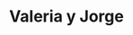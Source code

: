 ---
# Archivo autogenerado

# No tocar
layout: gallery

# Título en la página /sesiones
title: "Valeria y Jorge"

# Carpeta donde buscará las imágenes en /images/. Debe tener el mismo nombre y sin espacios
images: valeria-jorge

# Enlace personalizado ej: ariadnaballestar.com/sesiones/NOMBRESESION
permalink: /sesion-de-fotos-de-pareja-en-barcelona-con-valeria-y-jorge

# Texto que se insertara en la etiqueta alt de todas las imagenes de la sesión
altimages: "fotografa profesional, fotografa barata en barcelona, sesion de fotos en parejas, fotografia de boda, fotografia preboda, fotografia de novios, fotografa en barcelona"

# Información detallada sobre la sesión
description: "Valeria y Jorge son una pareja encantadora. Hemos hecho ya varias sesiones juntos y no puedo estar más contenta. Ambos se preocuparon por todo y cuidaron hasta el más mínimo detalle para que todo saliera perfecto. Preparamos un pequeño picnic, con mantel, comida, tacitas de cupcakes y... ¡hasta una polaroid!  Es escenario parecía sacado de un cuento y ellos dos fueron los protagonistas. Una tarde preciosa."

# Colaboradores
colaboradores:
 - title: "Ella: "
   name: "Valeria"
   link: "https://www.instagram.com/valeriapedrosa_/"
 - title: "Él:"
   name: "Jorge"
   link: "https://www.instagram.com/predescartiano/"

# Imagenes de flickr
flickrimages:
 - https://farm5.staticflickr.com/4321/36090023955_ed074f3923.jpg
 - https://farm5.staticflickr.com/4316/35956870111_8361711f9b.jpg
 - https://farm5.staticflickr.com/4313/36090030065_2b1104668c.jpg
 - https://farm5.staticflickr.com/4293/35699809130_0367f17189.jpg
 - https://farm5.staticflickr.com/4312/35280989933_bbdd827de0.jpg
 - https://farm5.staticflickr.com/4311/35280996793_8c97c03e46.jpg
 - https://farm5.staticflickr.com/4292/35699823280_13e257d0eb.jpg
 - https://farm5.staticflickr.com/4298/36049973446_c393102032.jpg
 - https://farm5.staticflickr.com/4306/35281013443_10edccf8ef.jpg
 - https://farm5.staticflickr.com/4301/35956904721_f14476c4b7.jpg
 - https://farm5.staticflickr.com/4313/35956911591_bc8933a228.jpg
 - https://farm5.staticflickr.com/4330/35956917001_64a3785127.jpg
 - https://farm5.staticflickr.com/4292/35920949852_5279264ac5.jpg
 - https://farm5.staticflickr.com/4309/35920954062_5c3bd3490d.jpg
 - https://farm5.staticflickr.com/4306/35920957982_d4e713ca4f.jpg
 - https://farm5.staticflickr.com/4307/35920962352_4a2d9c343b.jpg
 - https://farm5.staticflickr.com/4322/35699868160_444a01ab51.jpg
 - https://farm5.staticflickr.com/4305/36050048656_41bacc529e.jpg
 - https://farm5.staticflickr.com/4311/36050054106_6149d5ed08.jpg
 - https://farm5.staticflickr.com/4311/35920979822_4307fedf8a.jpg
 - https://farm5.staticflickr.com/4308/35920986182_aaecff9dda.jpg
 - https://farm5.staticflickr.com/4323/35920991722_51cb8857c5.jpg
 - https://farm5.staticflickr.com/4321/35956966501_484b183248.jpg
 - https://farm5.staticflickr.com/4301/36050102186_e8f5a7f13c.jpg
 - https://farm5.staticflickr.com/4328/36050111606_2c07216238.jpg
 - https://farm5.staticflickr.com/4322/35281085723_66ee22a6ec.jpg
 - https://farm5.staticflickr.com/4308/35281090733_1b0e4a9056.jpg
 - https://farm5.staticflickr.com/4299/35281096403_deb772b1ee.jpg
 - https://farm5.staticflickr.com/4315/36090113345_fbbf0c54b6.jpg
 - https://farm5.staticflickr.com/4329/36050150556_9c6c4baa3b.jpg
 - https://farm5.staticflickr.com/4307/36050159556_af404268b8.jpg
 - https://farm5.staticflickr.com/4297/36090264575_170c974fe2.jpg
 - https://farm5.staticflickr.com/4328/36050183936_5391b66908.jpg
 - https://farm5.staticflickr.com/4320/35699915850_2157e009de.jpg
 - https://farm5.staticflickr.com/4294/35699919050_256d0f38bd.jpg
 - https://farm5.staticflickr.com/4309/35699922790_d81c8ab033.jpg
 - https://farm5.staticflickr.com/4327/35921208942_11a7f4b56c.jpg
 - https://farm5.staticflickr.com/4326/36090144945_d89635836a.jpg
 - https://farm5.staticflickr.com/4293/36090149045_0fb989331f.jpg
 - https://farm5.staticflickr.com/4329/35281138843_2dff998696.jpg
 - https://farm5.staticflickr.com/4300/35921088292_d05e2f47fe.jpg
 - https://farm5.staticflickr.com/4312/35250473974_929f28c18c.jpg
 - https://farm5.staticflickr.com/4328/35957046451_8e166a8350.jpg
 - https://farm5.staticflickr.com/4328/35957049841_754422c653.jpg
 - https://farm5.staticflickr.com/4323/36090009145_1337933576.jpg
---